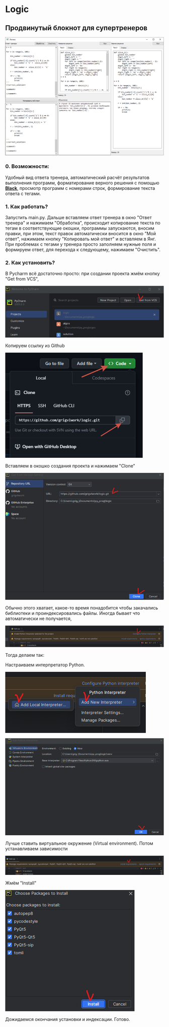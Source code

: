 # Logic

## Продвинутый блокнот для супертренеров

   ![screen1](images/p1.png)

### 0. Возможности:

Удобный вид ответа тренера, автоматический расчёт результатов выполнения программ, форматирование верного решения с 
помощью **[Black](https://300.ya.ru/QwyIgWnG)**, просмотр программ с номерами строк, формирование текста ответа с тегами.
   
### 1. Как работать? 

Запустить main.py. Дальше вставляем ответ тренера в окно "Ответ тренера" и нажимаем "Обработка", происходит копирование 
текста по тегам в соответствующие окошки, программы запускаются, вносим правки, при этом, текст правок автоматически 
вносится в окно "Мой ответ", нажимаем кнопку "Копировать мой ответ" и вставляем в Янг. При проблемах с тегами у тренера 
просто заполняем нужные поля и формируем ответ, для перехода к следующему, нажимаем "Очистить".

### 2. Как установить?

В Pycharm всё достаточно просто: при создании проекта жмём кнопку "Get from VCS",

   ![screen2](images/p2.png)
   
Копируем ссылку из Github

   ![screen3](images/p2-1.png)

Вставляем в окошко создания проекта и нажимаем "Clone"

   ![screen4](images/p3.png)

Обычно этого хватает, какое-то время понадобится чтобы закачались библиотеки и проиндексировались файлы.
Иногда бывает что автоматически не получается,

   ![screen5](images/p4.png)

Тогда делаем так:

Настраиваем интерпретатор Python.

   ![screen7](images/p5-1.png)

   ![screen8](images/p6.png)

Лучше ставить виртуальное окружение (Virtual environment).
Потом устанавливаем зависимости
   
   ![screen9](images/p7.png)

Жмём "Install"

   ![screen10](images/p8.png)

Дожидаемся окончания установки и индексации. Готово.







